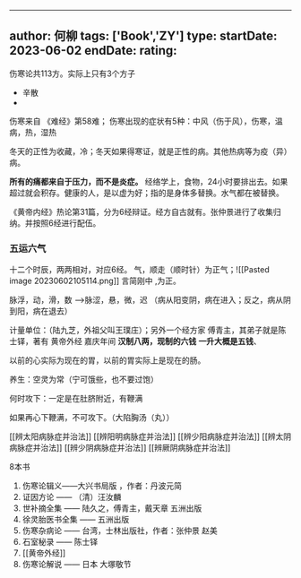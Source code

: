 
---
author: 何柳
tags: ['Book','ZY']
type: 
startDate: 2023-06-02
endDate:
rating: 
---


伤寒论共113方。实际上只有3个方子
- 辛散
- 

伤寒来自 《难经》第58难；
伤寒出现的症状有5种：中风（伤于风），伤寒，温病，热，湿热

冬天的正性为收藏，冷；冬天如果得寒证，就是正性的病。其他热病等为疫（异）病。

**所有的痛都来自于压力，而不是炎症。**
经络学上，食物，24小时要排出去。如果超过就会积存。健康的人，是以虚为好；指的是身体多替换。水气都在被替换。

《黄帝内经》热论第31篇，分为6经辩证。经方自古就有。张仲景进行了收集归纳。并按照6经进行配伍。


### 五运六气 
十二个时辰，两两相对，对应6经。
气，顺走（顺时针）为正气；![[Pasted image 20230602105114.png]]
言简刚中 ,为正。

脉浮，动，滑，数  ——>脉涩，悬，微，迟  （病从阳变阴，病在进入；反之，病从阴到阳，病在退去）


计量单位：（陆九芝，外祖父叫王璞庄）；另外一个经方家 傅青主，其弟子就是陈士铎，著有 黄帝外经
嘉庆年间
**汉制八两，现制的六钱**
**一升大概是五钱**、


以前的心实际为现在的胃，以前的胃实际上是现在的肠。

养生：空灵为常（宁可饿些，也不要过饱）

何时攻下：一定是在肚脐附近，有鞭满

如果再心下鞭满，不可攻下。（大陷胸汤（丸））

[[辨太阳病脉症并治法]]
[[辨阳明病脉症并治法]]
[[辨少阳病脉症并治法]]
[[辨太阴病脉症并治法]]
[[辨少阴病脉症并治法]]
[[辨厥阴病脉症并治法]]




8本书 
1. 伤寒论辑义——大兴书局版 ，作者：丹波元简
2. 证因方论 —— （清）汪汝麟
3. 世补摘全集 —— 陆久之，傅青主，戴天章 五洲出版
4. 徐灵胎医书全集 —— 五洲出版
5. 伤寒杂病论 —— 台湾，士林出版社，作者：张仲景      赵美
6. 石室秘录 —— 陈士铎
7. [[黄帝外经]] 
8. 伤寒论解说 —— 日本 大塚敬节




